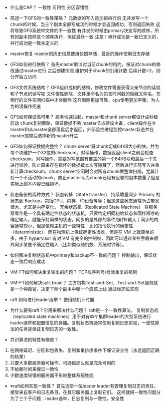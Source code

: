 - 什么是CAP？
一致性 可用性 分区容错性

- 简述一下GFS的一致性策略？
元数据的写入是加锁串行的
无并发写一个chunk的时候，当三个副本全部写成功的时候才会返回成功，否则返回失败
这将导致GFS系统中文件的不一致性
有并发的时候由primary决定写的顺序，所有的副本按照这个顺序执行，保证最终一致
注意！串行成功是一致已定义的，并行成功是一致未定义的

- master恢复
master的历史信息使用快照存储，最近的操作使用日志存储

- GFS如何进行快照？
首先master取消对当前chunk的租约，保证对chunk的修改通过master进行
之后创建快照 维护对于chunk的引用计数
后续计数>2，则分开独立访问

- GFS文件系统结构？
GFS组织成树的结构，修改文件需要获得父亲节点的读锁和子节点的读写锁
文件惰性删除，文件重命名为包含时间戳的隐藏文件名，在例行的文件空间扫描中才会删除
这样删除更加可靠，cpu使用更加平衡，为人为的误操作兜底

- GFS如何保证高可用？
服务快速拉起，master和chunk server都设计成秒级启动
chunk复制策略，保证数据不丢
master节点建设主备，client操作在主master和从master全部落盘后才返回，外部监控进程监控master状态并在master故障后选择新的master升主

- GFS如何保证数据完整性？
chunk server将chunk切成64KB大小的块，并为每个块维护一个32位的checksum。对读操作，数据返回client之前会检查checksum。对写操作，需要对写范围有覆盖的第一个64KB块和最后一个先进行校验，防止原来存在损坏的数据被本次写隐藏了，然后进行实际写入并重新计算checksum。chunk server空闲时会对所有chunk做整体扫描，尤其针对一个不活动的chunk，防止master认为chunk已经有足够的副本数量了但是实际上副本内容已经损坏。

- 状态备份的两种方式？
状态转移（State transfer） 持续增量同步 Primary 的状态到 Backup，包括CPU、内存、IO设备等等；但是这些状态通常所占带宽很大，尤其是内存变化。
冗余状态机（Replicated State Machine） 将服务器看作是一个具有确定性状态的状态机，只要给定相同初始状态和同样顺序的确定输入，就能保持同样的状态。同步的是外部的事件/操作/输入；同步的内容通常较小，但是依赖主机的一些特性：比如指令执行的确定性（deterministic）。而在物理机上保证确定性很难，但是在 VM 上就简单的多，由于 hypervisor 有对 VM 有完全的控制权，因此可以通过某些手段来额外同步某些不确定性输入（比如类似随机数、系统时钟等）。

- 如何解决复制状态机中primary和backup不一致的问题？
控制输出，保证状态一致后响应成功

- VM-FT如何解决重复输出的问题？
TCP栈序列号/检验重复的机制

- VM-FT如何解决split brain？
三方机构Test-and-Set，Test-and-Set服务就是一个仲裁官，决定了两个副本中哪一个应该上线 通过标志位实现

- raft 如何进行leader选举？
使用随机计时器


- 为什么要有raft？它用来解决什么问题？
raft是一个一致性算法，
复制状态机（replicated state machines）用于对有单个集群leader的大型系统进行leader选举和配置信息的存储。复制状态机通常使用复制日志实现，一致性算法的任务是保证复制日志的一致性。

- 共识算法的特性有哪些？
1. 在网络延迟、分区和包丢失、复制和重排序条件下保证安全性（永远返回正确的结果）
2. 只要大多数服务器可操作、可通信那么就是完全可用的
3. 不依赖时间来保证一致性
4. 少数速度较慢的服务器不影响整体系统性能

- ※raft如何实现一致性？
首先选举一位leader leader有管理复制日志的责任，接受来自客户的日志条目，在其它服务器上复制它们。
这样就把一致性问题分为了三个子问题：leader选举，日志复制与一致性，安全性




